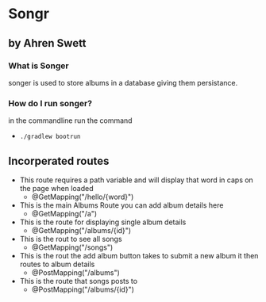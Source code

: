 # Songr

## by Ahren Swett

### What is Songer
 songer is used to store albums in a database giving them persistance. 
 
 ### How do I run songer?
 in the commandline  run the command
 *     ./gradlew bootrun
 
 ## Incorperated routes
 * This route requires a path variable and will display that word in caps on the page when loaded
    * @GetMapping("/hello/{word}")
 * This is the main Albums Route you can add album details here
    * @GetMapping("/a")
 * This is the route for displaying single album details
    * @GetMapping("/albums/{id}")
 * This is the rout to see all songs
    * @GetMapping("/songs")
 * This is the rout the add album button takes to submit a new album it then routes to album details  
    * @PostMapping("/albums")
 * This is the route that songs posts to 
    * @PostMapping("/albums/{id}")




 
 
